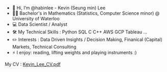 * 👋 Hi, I’m @habinlee - Kevin (Seung min) Lee  
* 🧑‍🎓 Bachelor's in Mathematics (Statistics, Computer Science minor) @ University of Waterloo  
* 💻 Data Scientist / Analyst  
* 🛠️ My Technical Skills : Python SQL C C++ AWS GCP Tableau ...  
* ✏️ Interests : Data Driven Insights / Decision Making, Finanical (Capital) Markets, Technical Consulting  
* ⚡ I enjoy: reading, lifting weights and playing instruments :)  
  
My CV : [Kevin_Lee_CV.pdf](https://github.com/habinlee/habinlee/files/14152624/Kevin_Lee_CV.pdf)


<!---
habinlee/habinlee is a ✨ special ✨ repository because its `README.md` (this file) appears on your GitHub profile.
You can click the Preview link to take a look at your changes.
--->
